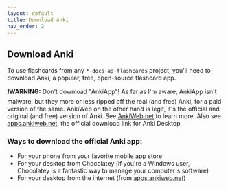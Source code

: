 ```yaml
---
layout: default
title: Download Anki
nav_order: 2
---
```


## Download Anki

To use flashcards from any `*-docs-as-flashcards` project, you'll need to download Anki, a popular, free, open-source flashcard app.

**❗WARNING:** Don't download "AnkiApp"! As far as I'm aware, AnkiApp isn't malware, but they more or less ripped off the real (and free) Anki, for a paid version of the same. AnkiWeb on the other hand is legit, it's the official and original (and free) version of Anki. See [AnkiWeb.net](https://ankiweb.net/about) to learn more. Also see [apps.ankiweb.net](https://apps.ankiweb.net/), the official download link for Anki Desktop

### Ways to download the official Anki app:

- For your phone from your favorite mobile app store
- For your desktop from Chocolatey (if you're a Windows user, Chocolatey is a fantastic way to manage your computer's software)
- For your desktop from the internet (from [apps.ankiweb.net](https://apps.ankiweb.net/))
